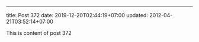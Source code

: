 ---
title: Post 372
date: 2019-12-20T02:44:19+07:00
updated: 2012-04-21T03:52:14+07:00

This is content of post 372